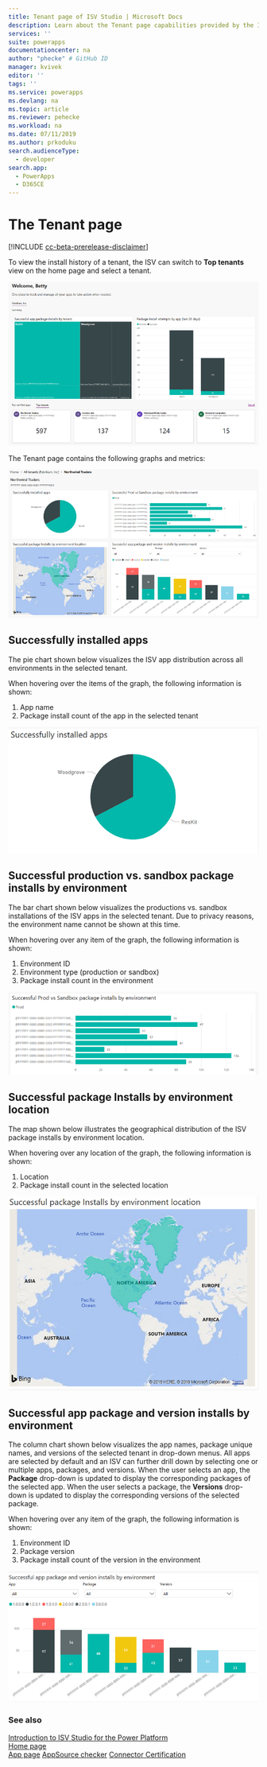 ```yaml
---
title: Tenant page of ISV Studio | Microsoft Docs
description: Learn about the Tenant page capabilities provided by the ISV Studio portal.
services: ''
suite: powerapps
documentationcenter: na
author: "phecke" # GitHub ID
manager: kvivek
editor: ''
tags: ''
ms.service: powerapps
ms.devlang: na
ms.topic: article
ms.reviewer: pehecke
ms.workload: na
ms.date: 07/11/2019
ms.author: prkoduku
search.audienceType: 
  - developer
search.app: 
  - PowerApps
  - D365CE
---
```


# The Tenant page

[!INCLUDE [cc-beta-prerelease-disclaimer](../../includes/cc-beta-prerelease-disclaimer.md)]

To view the install history of a tenant, the ISV can switch to **Top tenants** view on the home page and select a tenant.

![Install history of a tenant](media/isv-portal-homepage-tenantpivot.png)

The Tenant page contains the following graphs and metrics:

![Tenant page](media/isv-portal-tenantpage.png)

## Successfully installed apps

The pie chart shown below visualizes the ISV app distribution across all environments in the selected tenant.

When hovering over the items of the graph, the following information is shown:

1. App name
2. Package install count of the app in the selected tenant

![Successfully installed apps](media/isv-portal-tenantpage-graph1.png)

## Successful production vs. sandbox package installs by environment

The bar chart shown below visualizes the productions vs. sandbox installations of the ISV apps in the selected tenant. Due to privacy reasons, the environment name cannot be shown at this time.

When hovering over any item of the graph, the following information is shown:

1. Environment ID
2. Environment type (production or sandbox)
3. Package install count in the environment

![Package installs by environment type](media/isv-portal-tenantpage-graph2.png)

## Successful package Installs by environment location

The map shown below illustrates the geographical distribution of the ISV package installs by environment location.

When hovering over any location of the graph, the following information is shown:

1. Location
2. Package install count in the selected location

![Package Installs by environment location](media/isv-portal-tenantpage-graph3.png)

## Successful app package and version installs by environment

The column chart shown below visualizes the app names, package unique names, and versions of the selected tenant in drop-down menus. All apps are selected by default and an ISV can further drill down by selecting one or multiple apps, packages, and versions. When the user selects an app, the **Package** drop-down is updated to display the corresponding packages of the selected app. When the user selects a package, the **Versions** drop-down is updated to display the corresponding versions of the selected package.

When hovering over any item of the graph, the following information is shown:

1. Environment ID
2. Package version
3. Package install count of the version in the environment

![Package and version installs by environment](media/isv-portal-tenantpage-graph4.png)

### See also

[Introduction to ISV Studio for the Power Platform](isv-app-management.md)  
[Home page](isv-app-management-homepage.md)  
[App page](isv-app-management-apppage.md)
[AppSource checker](isv-app-management-appsource-checker.md)
[Connector Certification](https://docs.microsoft.com/connectors/custom-connectors/submit-certification)
